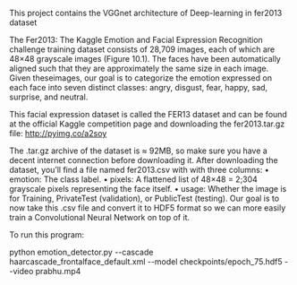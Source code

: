 This project contains the VGGnet architecture of Deep-learning in fer2013 dataset

The Fer2013:
The Kaggle Emotion and Facial Expression Recognition challenge training dataset consists of 28,709 images, each of which are 48×48 grayscale images (Figure 10.1). The faces have been
automatically aligned such that they are approximately the same size in each image. Given theseimages, our goal is to categorize the emotion expressed on each face into seven distinct classes:
angry, disgust, fear, happy, sad, surprise, and neutral.

This facial expression dataset is called the FER13 dataset and can be found at the official Kaggle
competition page and downloading the fer2013.tar.gz file:
http://pyimg.co/a2soy

The .tar.gz archive of the dataset is ≈ 92MB, so make sure you have a decent internet connection before downloading it. After downloading the dataset, you’ll find a file named fer2013.csv
with with three columns:
• emotion: The class label.
• pixels: A flattened list of 48×48 = 2;304 grayscale pixels representing the face itself.
• usage: Whether the image is for Training, PrivateTest (validation), or PublicTest
(testing).
Our goal is to now take this .csv file and convert it to HDF5 format so we can more easily
train a Convolutional Neural Network on top of it.


To run this program:

python emotion_detector.py --cascade haarcascade_frontalface_default.xml --model checkpoints/epoch_75.hdf5 --video prabhu.mp4
